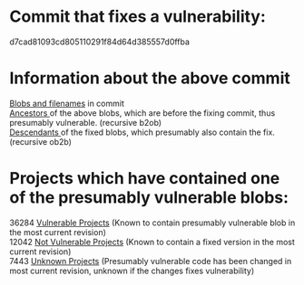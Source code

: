 <h1>Commit that fixes a vulnerability:</h1>
d7cad81093cd805110291f84d64d385557d0ffba
<p />
<h1>Information about the above commit</h1>
<a href=blobs.md>Blobs and filenames</a> in commit <br />
<a href=bad_blobs.txt>Ancestors </a> of the above blobs, which are before the fixing commit, thus presumably vulnerable. (recursive b2ob)<br />
<a href=good_blobs.txt>Descendants </a> of the fixed blobs, which presumably also contain the fix. (recursive ob2b)<br />
<p />
<h1>Projects which have contained one of the presumably vulnerable blobs:</h1>
36284 <a href=vulnerable.md>Vulnerable Projects</a> (Known to contain presumably vulnerable blob in the most current revision)<br />
12042 <a href=not-vulnerable.md>Not Vulnerable Projects</a> (Known to contain a fixed version in the most current revision)<br />
7443 <a href=unknown.md>Unknown Projects</a> (Presumably vulnerable code has been changed in most current revision, unknown if the changes fixes vulnerability)<br />
<p />
